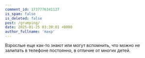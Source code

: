 ```yaml
---
comment_id: 1737776341127
is_spam: false
is_deleted: false
post: /grumping/
date: 2025-01-25 03:39:01 +0000
author_fullname: 'maxp'
---
```


Взрослые еще как-то знают или могут вспомнить, что можно не залипать в телефоне постоянно, в отличие от многих детей.

